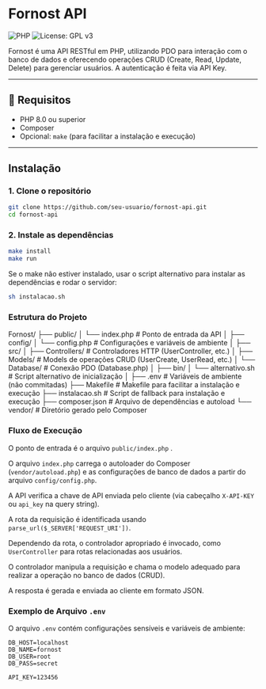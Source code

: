 # Fornost API

![PHP](https://img.shields.io/badge/php-8.x-blue)
![License: GPL v3](https://img.shields.io/badge/License-GPLv3-blue.svg)


Fornost é uma API RESTful em PHP, utilizando PDO para interação com o banco de dados e oferecendo operações CRUD (Create, Read, Update, Delete) para gerenciar usuários. A autenticação é feita via API Key.

---

## 🔧 Requisitos

- PHP 8.0 ou superior
- Composer
- Opcional: `make` (para facilitar a instalação e execução)

---

##  Instalação

### 1. Clone o repositório

```bash
git clone https://github.com/seu-usuario/fornost-api.git
cd fornost-api
```

### 2. Instale as dependências


```bash
make install  
make run      
```

Se o make não estiver instalado, usar o script alternativo para instalar as dependências e rodar o servidor:


```bash
sh instalacao.sh
```

### Estrutura do Projeto


Fornost/
├── public/
│   └── index.php            # Ponto de entrada da API
│
├── config/
│   └── config.php           # Configurações e variáveis de ambiente
│
├── src/
│   ├── Controllers/         # Controladores HTTP (UserController, etc.)
│   ├── Models/              # Models de operações CRUD (UserCreate, UserRead, etc.)
│   └── Database/            # Conexão PDO (Database.php)
│
├── bin/
│   └── alternativo.sh       # Script alternativo de inicialização
│
├── .env                     # Variáveis de ambiente (não commitadas)
├── Makefile                 # Makefile para facilitar a instalação e execução
├── instalacao.sh            # Script de fallback para instalação e execução
├── composer.json            # Arquivo de dependências e autoload
└── vendor/                  # Diretório gerado pelo Composer

### Fluxo de Execução

O ponto de entrada é o arquivo `public/index.php` . 

O arquivo `index.php` carrega o autoloader do Composer (`vendor/autoload.php`) e as configurações de banco de dados a partir do arquivo `config/config.php`.

A API verifica a chave de API enviada pelo cliente (via cabeçalho `X-API-KEY` ou `api_key` na query string).

A rota da requisição é identificada usando `parse_url($_SERVER['REQUEST_URI'])`.

Dependendo da rota, o controlador apropriado é invocado, como `UserController` para rotas relacionadas aos usuários.

O controlador manipula a requisição e chama o modelo adequado para realizar a operação no banco de dados (CRUD).

A resposta é gerada e enviada ao cliente em formato JSON.

### Exemplo de Arquivo `.env`

O arquivo `.env` contém configurações sensíveis e variáveis de ambiente:
```
DB_HOST=localhost
DB_NAME=fornost
DB_USER=root
DB_PASS=secret

API_KEY=123456
```
